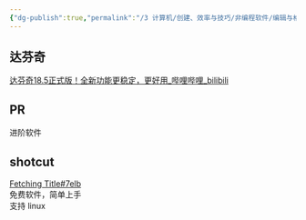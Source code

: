 ```yaml
---
{"dg-publish":true,"permalink":"/3 计算机/创建、效率与技巧/非编程软件/编辑与格式/视频剪辑软件/","title":"视频剪辑软件"}
---
```



## 达芬奇
[达芬奇18.5正式版！全新功能更稳定，更好用\_哔哩哔哩\_bilibili](https://www.bilibili.com/video/BV18k4y1V7j1/?buvid=XY630CE669F34078F341989B1EE06E60B0127&is_story_h5=false&mid=g8UDjEqHIS5oCexxb9oAEQ%3D%3D&p=1&plat_id=116&share_from=ugc&share_medium=android&share_plat=android&share_session_id=20e865fd-9da6-4cea-8c8e-c9667f3248ec&share_source=COPY&share_tag=s_i&timestamp=1692244828&unique_k=Cdkz8g9&up_id=250610800)
## PR
进阶软件
## shotcut
[Fetching Title#7elb](https://www.shotcut.org/)  
免费软件，简单上手  
支持 linux